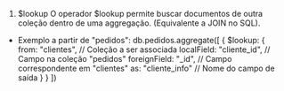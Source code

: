 1. $lookup
O operador $lookup permite buscar documentos de outra coleção dentro de uma aggregação. (Equivalente a JOIN no SQL).

* Exemplo a partir de "pedidos":
db.pedidos.aggregate([
  {
    $lookup: {
    from: "clientes", // Coleção a ser associada
    localField: "cliente\_id", // Campo na coleção "pedidos"
    foreignField: "\_id", // Campo correspondente em "clientes"
    as: "cliente\_info" // Nome do campo de saída
    }
  }
])